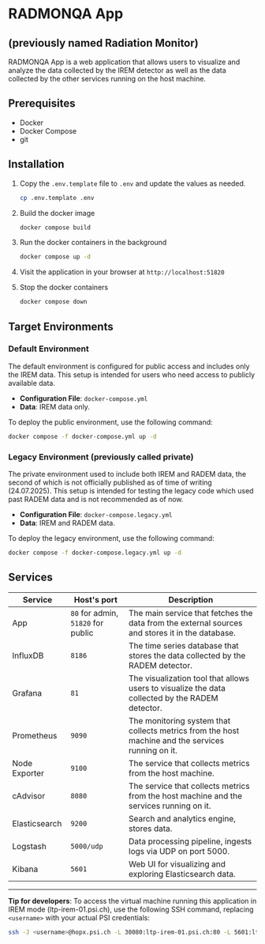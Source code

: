 # RADMONQA App 
## (previously named Radiation Monitor)

RADMONQA App is a web application that allows users to visualize and analyze the data collected by the IREM detector as well as the data collected by the other services running on the host machine.

[legacy - probably doesn't work as of now: 👉 LIVE DEMO WITH IREM DATA(http://149.156.10.136:51820/) at Cyfronet C3 cloud.]: # 

## Prerequisites

- Docker
- Docker Compose
- git

## Installation

1. Copy the `.env.template` file to `.env` and update the values as needed.
    ```bash
    cp .env.template .env
    ```

1. Build the docker image
    ```bash
    docker compose build
    ```
2. Run the docker containers in the background
    ```bash
    docker compose up -d
    ```
3. Visit the application in your browser at `http://localhost:51820`
4. Stop the docker containers
    ```bash 
    docker compose down
    ```

## Target Environments

### Default Environment

The default environment is configured for public access and includes only the IREM data. This setup is intended for users who need access to publicly available data.

- **Configuration File**: `docker-compose.yml`
- **Data**: IREM data only.

To deploy the public environment, use the following command:
```bash
docker compose -f docker-compose.yml up -d
```

### Legacy Environment (previously called private)

The private environment used to include both IREM and RADEM data, the second of which is not officially published as of time of writing (24.07.2025). This setup is intended for testing the legacy code which used past RADEM data and is not recommended as of now.

- **Configuration File**: `docker-compose.legacy.yml`
- **Data**: IREM and RADEM data.


To deploy the legacy environment, use the following command:
```bash
docker compose -f docker-compose.legacy.yml up -d
```


## Services

| **Service**     | **Host's port** | **Description** |
|-----------------|-----------------|-----------------|
| App             | `80` for admin, `51820` for public | The main service that fetches the data from the external sources and stores it in the database. |   
| InfluxDB        | `8186`            | The time series database that stores the data collected by the RADEM detector. |
| Grafana         | `81`              | The visualization tool that allows users to visualize the data collected by the RADEM detector. |
| Prometheus      | `9090`            | The monitoring system that collects metrics from the host machine and the services running on it. |
| Node Exporter   | `9100`            | The service that collects metrics from the host machine. |
| cAdvisor        | `8080`            | The service that collects metrics from the host machine and the services running on it. |
| Elasticsearch   | `9200`            | Search and analytics engine, stores data.        |
| Logstash        | `5000/udp`        | Data processing pipeline, ingests logs via UDP on port 5000.                 |
| Kibana          | `5601`            | Web UI for visualizing and exploring Elasticsearch data.                    |

---

**Tip for developers**: To access the virtual machine running this application in IREM mode (ltp-irem-01.psi.ch), use the following SSH command, replacing `<username>` with your actual PSI credentials:
```bash
ssh -J <username>@hopx.psi.ch -L 30080:ltp-irem-01.psi.ch:80 -L 5601:ltp-irem-01.psi.ch:5601 ext-gr
```